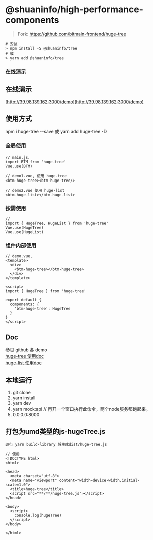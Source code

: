 # @shuaninfo/high-performance-components

> Fork: https://github.com/bitmain-frontend/huge-tree

```shell
# 安装
> npm install -S @shuaninfo/tree
# 或
> yarn add @shuaninfo/tree
```



### 在线演示







## 在线演示

[http://39.98.139.162:3000/demo](http://39.98.139.162:3000/demo)

## 使用方式

npm i huge-tree --save
或
yarn add huge-tree -D

### 全局使用
```
// main.js， 
import BTM from 'huge-tree'
Vue.use(BTM)

// demo1.vue, 使用 huge-tree
<btm-huge-tree><btm-huge-tree/>

// demo2.vue 使用 huge-list
<btm-huge-list></btm-huge-list>
```

### 按需使用
```
// 
import { HugeTree, HugeList } from 'huge-tree'
Vue.use(HugeTree)
Vue.use(HugeList)
```

### 组件内部使用
```
// demo.vue, 
<template>
  <div>
    <btm-huge-tree></btm-huge-tree>
  </div>
</template>

<script>
import { HugeTree } from 'huge-tree'

export default {
  components: {
    'btm-huge-tree': HugeTree
  }
}
</script>
```

## Doc
参见 github 各 demo<br>
[huge-tree 使用doc](https://github.com/bitmain-frontend/huge-tree/tree/master/src/library/components/hugeTree/demo)<br>
[huge-list 使用doc](https://github.com/bitmain-frontend/huge-tree/tree/master/src/library/components/hugeList/demo)



## 本地运行
1. git clone
2. yarn install
3. yarn dev
4. yarn mock:api // 再开一个窗口执行此命令，两个node服务都跑起来。
5. 0.0.0.0:8000


## 打包为umd类型的js-hugeTree.js
```
运行 yarn build-library 将生成dist/huge-tree.js

// 使用
<!DOCTYPE html>
<html>

<head>
  <meta charset="utf-8">
  <meta name="viewport" content="width=device-width,initial-scale=1.0">
  <title>huge-tree</title>
  <script src="**/**/huge-tree.js"></script>
</head>

<body>
  <script>
    console.log(hugeTree)
  </script>
</body>

</html>


```
